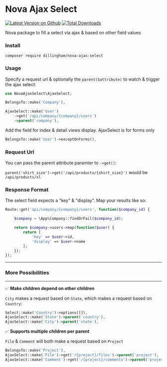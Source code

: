 # Nova Ajax Select

[![Latest Version on Github](https://img.shields.io/github/release/dillingham/nova-ajax-select.svg?style=flat-square)](https://packagist.org/packages/dillingham/nova-ajax-select)
[![Total Downloads](https://img.shields.io/packagist/dt/dillingham/nova-ajax-select.svg?style=flat-square)](https://packagist.org/packages/dillingham/nova-ajax-select)

Nova package to fill a select via ajax & based on other field values

### Install
```
composer require dillingham/nova-ajax-select
```

### Usage

Specify a request url & optionally the `parent($attribute)` to watch & trigger the ajax select:

```php
use NovaAjaxSelect\AjaxSelect;
```
```php
BelongsTo::make('Company'),

AjaxSelect::make('User')
    ->get('/api/company/{company}/users')
    ->parent('company'),
```
Add the field for index & detail views display. AjaxSelect is for forms only
```php
BelongsTo::make('User')->exceptOnForms(),
```

### Request Url

You can pass the parent attribute paramter to `->get()`:

`parent('shirt_size')->get('/api/products/{shirt_size}')` would be `/api/products/xl`

### Response Format

The select field expects a "key" & "display". Map your results like so:

```php
Route::get('api/company/{company}/users', function($company_id) {

    $company = \App\Company::findOrFail($company_id);

    return $company->users->map(function($user) {
        return [
            'key' => $user->id,
            'display' => $user->name
        ];
    });
});
```
---
### More Possibilities
---

✅  **Make children depend on other children**

`City` makes a request based on `State`, which makes a request based on `Country`:

```php
Select::make('Country')->options([]),
AjaxSelect::make('State')->parent('country'),
AjaxSelect::make('City')->parent('state'),
```
✅  **Supports multiple children per parent**

`File` & `Comment` will both make a request based on `Project`

```php
BelongsTo::make('Project'),
AjaxSelect::make('File')->get('/{project}/files')->parent('project'),
AjaxSelect::make('Comment')->get('/{project}/comments')->parent('project'),
```